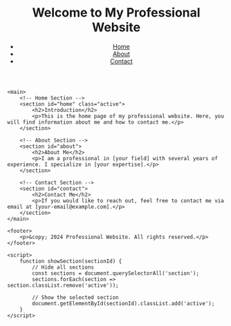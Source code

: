 <!DOCTYPE html>
<html lang="en">
<head>
    <meta charset="UTF-8">
    <meta name="viewport" content="width=device-width, initial-scale=1.0">
    <title>Professional Website</title>
    <link rel="stylesheet" href="style.css">
    <style>
        /* Simple CSS to hide and show sections */
        section {
            display: none;
        }
        section.active {
            display: block;
        }
    </style>
</head>
<body>
    <header>
        <h1>Welcome to My Professional Website</h1>
        <nav>
            <ul>
                <li><a href="#" onclick="showSection('home')">Home</a></li>
                <li><a href="#" onclick="showSection('about')">About</a></li>
                <li><a href="#" onclick="showSection('contact')">Contact</a></li>
            </ul>
        </nav>
    </header>

    <main>
        <!-- Home Section -->
        <section id="home" class="active">
            <h2>Introduction</h2>
            <p>This is the home page of my professional website. Here, you will find information about me and how to contact me.</p>
        </section>

        <!-- About Section -->
        <section id="about">
            <h2>About Me</h2>
            <p>I am a professional in [your field] with several years of experience. I specialize in [your expertise].</p>
        </section>

        <!-- Contact Section -->
        <section id="contact">
            <h2>Contact Me</h2>
            <p>If you would like to reach out, feel free to contact me via email at [your-email@example.com].</p>
        </section>
    </main>

    <footer>
        <p>&copy; 2024 Professional Website. All rights reserved.</p>
    </footer>

    <script>
        function showSection(sectionId) {
            // Hide all sections
            const sections = document.querySelectorAll('section');
            sections.forEach(section => section.classList.remove('active'));

            // Show the selected section
            document.getElementById(sectionId).classList.add('active');
        }
    </script>
</body>
</html>
